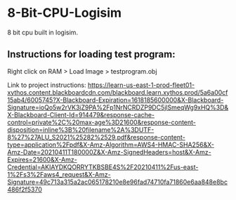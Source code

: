 # 8-Bit-CPU-Logisim
8 bit cpu built in logisim.

## Instructions for loading test program:
Right click on RAM > Load Image > testprogram.obj

Link to project instructions: https://learn-us-east-1-prod-fleet01-xythos.content.blackboardcdn.com/blackboard.learn.xythos.prod/5a6a00cf15ab4/6005745?X-Blackboard-Expiration=1618185600000&X-Blackboard-Signature=ioQo5w2rVK3jZ9PA%2Fp1NrNCRDZP9DC5jlSmeqWg9xHQ%3D&X-Blackboard-Client-Id=914479&response-cache-control=private%2C%20max-age%3D21600&response-content-disposition=inline%3B%20filename%2A%3DUTF-8%27%27ALU_S2021%25282%2529.pdf&response-content-type=application%2Fpdf&X-Amz-Algorithm=AWS4-HMAC-SHA256&X-Amz-Date=20210411T180000Z&X-Amz-SignedHeaders=host&X-Amz-Expires=21600&X-Amz-Credential=AKIAYDKQORRYTKBSBE4S%2F20210411%2Fus-east-1%2Fs3%2Faws4_request&X-Amz-Signature=49c713a315a2ac065178210e8e96fad74710fa71860e6aa848e8bc486f2f5370 
